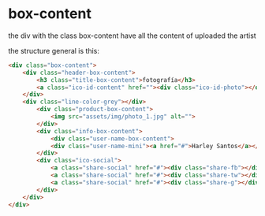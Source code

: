 # box-content

the div with the class box-content have all the content of uploaded the artist

the structure general is this:

```html
<div class="box-content">
	<div class="header-box-content">
		<h3 class="title-box-content">fotografía</h3>
		<a class="ico-id-content" href=""><div class="ico-id-photo"></div></a>
	</div>
	<div class="line-color-grey"></div>
		<div class="product-box-content">
			<img src="assets/img/photo_1.jpg" alt="">
	    </div>
		<div class="info-box-content">
			<div class="user-name-box-content">
			<div class="user-name-mini"><a href="#">Harley Santos</a></div>
		</div>
		<div class="ico-social">
			<a class="share-social" href="#"><div class="share-fb"></div></a>
			<a class="share-social" href="#"><div class="share-tw"></div></a>
			<a class="share-social" href="#"><div class="share-g"></div></a>
		</div>
	</div>
</div>
```
